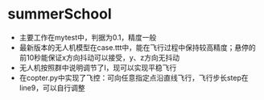 # summerSchool
- 主要工作在mytest中，判据为0.1，精度一般
- 最新版本的无人机模型在case.ttt中，能在飞行过程中保持较高精度；悬停的前10秒能保证x方向抖动可以接受，y、z方向无抖动
- 无人机按照群中说明调节了I，现可以实现平稳飞行
- 在copter.py中实现了飞控：可向任意指定点沿直线飞行，飞行步长step在line9，可以自行调整

